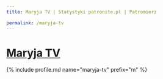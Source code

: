 ```yaml
---
title: Maryja TV | Statystyki patronite.pl | Patromierz

permalink: /maryja-tv
---
```


# [Maryja TV](https://patronite.pl/maryja-tv)

{% include profile.md name="maryja-tv" prefix="m" %}

